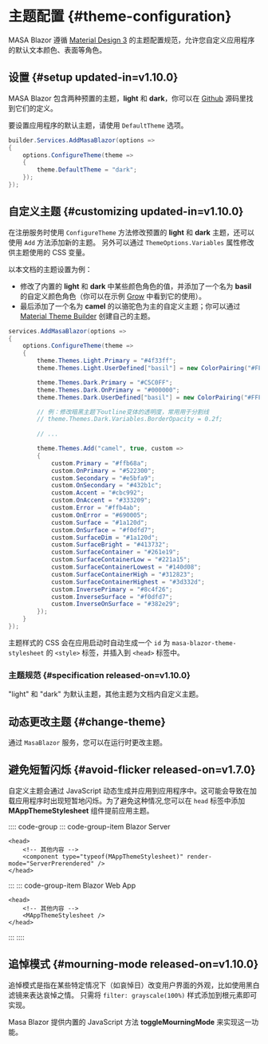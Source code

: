# 主题配置 {#theme-configuration}

MASA Blazor 遵循 [Material Design 3](https://m3.material.io/styles/color/roles) 的主题配置规范，允许您自定义应用程序的默认文本颜色、表面等角色。

## 设置 {#setup updated-in=v1.10.0}

MASA Blazor 包含两种预置的主题，**light** 和 **dark**，你可以在 [Github](https://github.com/masastack/MASA.Blazor/blob/main/src/Masa.Blazor/Services/MasaBlazorPreset.cs) 源码里找到它们的定义。

要设置应用程序的默认主题，请使用 `DefaultTheme` 选项。

```csharp Program.cs
builder.Services.AddMasaBlazor(options =>
{
    options.ConfigureTheme(theme =>
    {
        theme.DefaultTheme = "dark";
    });
});
```

## 自定义主题 {#customizing updated-in=v1.10.0}

在注册服务时使用 `ConfigureTheme` 方法修改预置的 **light** 和 **dark** 主题，还可以使用 `Add` 方法添加新的主题。
另外可以通过 `ThemeOptions.Variables` 属性修改供主题使用的 CSS 变量。

以本文档的主题设置为例：
- 修改了内置的 **light** 和 **dark** 中某些颜色角色的值，并添加了一个名为 **basil** 的自定义颜色角色（你可以在示例 [Grow](/blazor/components/tabs#grow) 中看到它的使用）。
- 最后添加了一个名为 **camel** 的以骆驼色为主的自定义主题；你可以通过 [Material Theme Builder](https://www.figma.com/community/plugin/1034969338659738588/material-theme-builder) 创建自己的主题。

```csharp
services.AddMasaBlazor(options =>
{
    options.ConfigureTheme(theme =>
    {
        theme.Themes.Light.Primary = "#4f33ff";
        theme.Themes.Light.UserDefined["basil"] = new ColorPairing("#FFFBE6", "#356859");

        theme.Themes.Dark.Primary = "#C5C0FF";
        theme.Themes.Dark.OnPrimary = "#000000";
        theme.Themes.Dark.UserDefined["basil"] = new ColorPairing("#FFFBE6", "#356859");

        // 例：修改暗黑主题下outline变体的透明度，常用用于分割线
        // theme.Themes.Dark.Variables.BorderOpacity = 0.2f;
        
        // ...

        theme.Themes.Add("camel", true, custom =>
        {
            custom.Primary = "#ffb68a";
            custom.OnPrimary = "#522300";
            custom.Secondary = "#e5bfa9";
            custom.OnSecondary = "#432b1c";
            custom.Accent = "#cbc992";
            custom.OnAccent = "#333209";
            custom.Error = "#ffb4ab";
            custom.OnError = "#690005";
            custom.Surface = "#1a120d";
            custom.OnSurface = "#f0dfd7";
            custom.SurfaceDim = "#1a120d";
            custom.SurfaceBright = "#413732";
            custom.SurfaceContainer = "#261e19";
            custom.SurfaceContainerLow = "#221a15";
            custom.SurfaceContainerLowest = "#140d08";
            custom.SurfaceContainerHigh = "#312823";
            custom.SurfaceContainerHighest = "#3d332d";
            custom.InversePrimary = "#8c4f26";
            custom.InverseSurface = "#f0dfd7";
            custom.InverseOnSurface = "#382e29";
        });
    }
});
```

主题样式的 CSS 会在应用启动时自动生成一个 `id` 为 `masa-blazor-theme-stylesheet` 的 `<style>` 标签，并插入到 `<head>` 标签中。

### 主题规范 {#specification released-on=v1.10.0}

"light" 和 "dark" 为默认主题，其他主题为文档内自定义主题。

<masa-example file="Examples.features.theme.Specification"></masa-example>

## 动态更改主题 {#change-theme}

通过 `MasaBlazor` 服务，您可以在运行时更改主题。

<masa-example file="Examples.features.theme.DynamicallyModifyTheme"></masa-example>

## 避免短暂闪烁 {#avoid-flicker released-on=v1.7.0}

自定义主题会通过 JavaScript 动态生成并应用到应用程序中。这可能会导致在加载应用程序时出现短暂地闪烁。为了避免这种情况,您可以在 `head` 标签中添加 **MAppThemeStylesheet** 组件提前应用主题。

:::: code-group
::: code-group-item Blazor Server
```razor _Host.cshtml
<head>
    <!-- 其他内容 -->
    <component type="typeof(MAppThemeStylesheet)" render-mode="ServerPrerendered" />
</head>
```
:::
::: code-group-item Blazor Web App
``` razor App.razor
<head>
    <!-- 其他内容 -->
    <MAppThemeStylesheet />
</head>
```
:::
::::

## 追悼模式 {#mourning-mode released-on=v1.10.0}

追悼模式是指在某些特定情况下（如哀悼日）改变用户界面的外观，比如使用黑白滤镜来表达哀悼之情。
只需将 `filter: grayscale(100%)` 样式添加到根元素即可实现。

Masa Blazor 提供内置的 JavaScript 方法 **toggleMourningMode** 来实现这一功能。

<masa-example file="Examples.features.theme.MourningMode"></masa-example>
